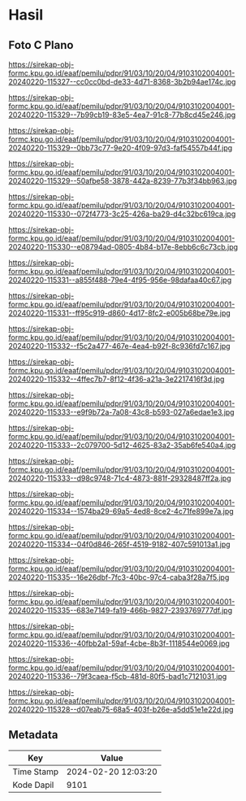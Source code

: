 # Hasil

## Foto C Plano

https://sirekap-obj-formc.kpu.go.id/eaaf/pemilu/pdpr/91/03/10/20/04/9103102004001-20240220-115327--cc0cc0bd-de33-4d71-8368-3b2b94ae174c.jpg

https://sirekap-obj-formc.kpu.go.id/eaaf/pemilu/pdpr/91/03/10/20/04/9103102004001-20240220-115329--7b99cb19-83e5-4ea7-91c8-77b8cd45e246.jpg

https://sirekap-obj-formc.kpu.go.id/eaaf/pemilu/pdpr/91/03/10/20/04/9103102004001-20240220-115329--0bb73c77-9e20-4f09-97d3-faf54557b44f.jpg

https://sirekap-obj-formc.kpu.go.id/eaaf/pemilu/pdpr/91/03/10/20/04/9103102004001-20240220-115329--50afbe58-3878-442a-8239-77b3f34bb963.jpg

https://sirekap-obj-formc.kpu.go.id/eaaf/pemilu/pdpr/91/03/10/20/04/9103102004001-20240220-115330--072f4773-3c25-426a-ba29-d4c32bc619ca.jpg

https://sirekap-obj-formc.kpu.go.id/eaaf/pemilu/pdpr/91/03/10/20/04/9103102004001-20240220-115330--e08794ad-0805-4b84-b17e-8ebb6c6c73cb.jpg

https://sirekap-obj-formc.kpu.go.id/eaaf/pemilu/pdpr/91/03/10/20/04/9103102004001-20240220-115331--a855f488-79e4-4f95-956e-98dafaa40c67.jpg

https://sirekap-obj-formc.kpu.go.id/eaaf/pemilu/pdpr/91/03/10/20/04/9103102004001-20240220-115331--ff95c919-d860-4d17-8fc2-e005b68be79e.jpg

https://sirekap-obj-formc.kpu.go.id/eaaf/pemilu/pdpr/91/03/10/20/04/9103102004001-20240220-115332--f5c2a477-467e-4ea4-b92f-8c936fd7c167.jpg

https://sirekap-obj-formc.kpu.go.id/eaaf/pemilu/pdpr/91/03/10/20/04/9103102004001-20240220-115332--4ffec7b7-8f12-4f36-a21a-3e2217416f3d.jpg

https://sirekap-obj-formc.kpu.go.id/eaaf/pemilu/pdpr/91/03/10/20/04/9103102004001-20240220-115333--e9f9b72a-7a08-43c8-b593-027a6edae1e3.jpg

https://sirekap-obj-formc.kpu.go.id/eaaf/pemilu/pdpr/91/03/10/20/04/9103102004001-20240220-115333--2c079700-5d12-4625-83a2-35ab6fe540a4.jpg

https://sirekap-obj-formc.kpu.go.id/eaaf/pemilu/pdpr/91/03/10/20/04/9103102004001-20240220-115333--d98c9748-71c4-4873-881f-29328487ff2a.jpg

https://sirekap-obj-formc.kpu.go.id/eaaf/pemilu/pdpr/91/03/10/20/04/9103102004001-20240220-115334--1574ba29-69a5-4ed8-8ce2-4c71fe899e7a.jpg

https://sirekap-obj-formc.kpu.go.id/eaaf/pemilu/pdpr/91/03/10/20/04/9103102004001-20240220-115334--04f0d846-265f-4519-9182-407c591013a1.jpg

https://sirekap-obj-formc.kpu.go.id/eaaf/pemilu/pdpr/91/03/10/20/04/9103102004001-20240220-115335--16e26dbf-7fc3-40bc-97c4-caba3f28a7f5.jpg

https://sirekap-obj-formc.kpu.go.id/eaaf/pemilu/pdpr/91/03/10/20/04/9103102004001-20240220-115335--683e7149-fa19-466b-9827-2393769777df.jpg

https://sirekap-obj-formc.kpu.go.id/eaaf/pemilu/pdpr/91/03/10/20/04/9103102004001-20240220-115336--40fbb2a1-59af-4cbe-8b3f-1118544e0069.jpg

https://sirekap-obj-formc.kpu.go.id/eaaf/pemilu/pdpr/91/03/10/20/04/9103102004001-20240220-115336--79f3caea-f5cb-481d-80f5-bad1c7121031.jpg

https://sirekap-obj-formc.kpu.go.id/eaaf/pemilu/pdpr/91/03/10/20/04/9103102004001-20240220-115328--d07eab75-68a5-403f-b26e-a5dd51e1e22d.jpg


## Metadata

| Key        | Value               |
| ---------- | ------------------- |
| Time Stamp | 2024-02-20 12:03:20 |
| Kode Dapil | 9101                |



